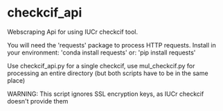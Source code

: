 # checkcif_api
Webscraping Api for using IUCr checkcif tool.

You will need the 'requests' package to process HTTP requests. Install in your environment:
'conda install requests'
or:
'pip install requests'

Use checkcif_api.py for a single checkcif, use mul_checkcif.py for processing an entire directory (but both scripts have to be in the same place)

WARNING:
This script ignores SSL encryption keys, as IUCr checkcif doesn't provide them
